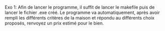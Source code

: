 Exo 1:
Afin de lancer le programme, il suffit de lancer le makefile puis de lancer le fichier .exe créé. Le programme va automatiquement, après avoir rempli les différents
critères de la maison et répondu au différents choix proposés, renvoyez un prix estimé pour le bien.
